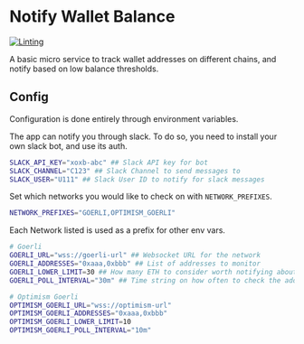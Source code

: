 # Notify Wallet Balance

[![Linting](https://github.com/smartcontractkit/notify-wallet-balance/actions/workflows/lint.yml/badge.svg)](https://github.com/smartcontractkit/notify-wallet-balance/actions/workflows/lint.yml)

A basic micro service to track wallet addresses on different chains, and notify based on low balance thresholds.

## Config

Configuration is done entirely through environment variables.

The app can notify you through slack. To do so, you need to install your own slack bot, and use its auth.

```bash
SLACK_API_KEY="xoxb-abc" ## Slack API key for bot
SLACK_CHANNEL="C123" ## Slack Channel to send messages to
SLACK_USER="U111" ## Slack User ID to notify for slack messages
```

Set which networks you would like to check on with `NETWORK_PREFIXES`.

```bash
NETWORK_PREFIXES="GOERLI,OPTIMISM_GOERLI"
```

Each Network listed is used as a prefix for other env vars.

```bash
# Goerli
GOERLI_URL="wss://goerli-url" ## Websocket URL for the network
GOERLI_ADDRESSES="0xaaa,0xbbb" ## List of addresses to monitor
GOERLI_LOWER_LIMIT=30 ## How many ETH to consider worth notifying about a low balance
GOERLI_POLL_INTERVAL="30m" ## Time string on how often to check the address balances

# Optimism Goerli
OPTIMISM_GOERLI_URL="wss://optimism-url"
OPTIMISM_GOERLI_ADDRESSES="0xaaa,0xbbb"
OPTIMISM_GOERLI_LOWER_LIMIT=10
OPTIMISM_GOERLI_POLL_INTERVAL="10m" 
```
